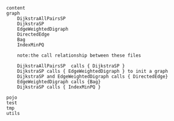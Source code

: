  
    content
    graph 
        DijkstraAllPairsSP 
        DijkstraSP
        EdgeWeightedDigraph
        DirectedEdge
        Bag
        IndexMinPQ
        
        note:the call relationship between these files
        
        DijkstraAllPairsSP  calls { DijkstraSP }
        DijkstraSP calls { EdgeWeightedDigraph } to init a graph
        DijkstraSP and EdgeWeightedDigraph calls { DirectedEdge} 
        EdgeWeightedDigraph calls {Bag}
        DijkstraSP calls { IndexMinPQ }
        
    pojo
    test
    tmp
    utils
